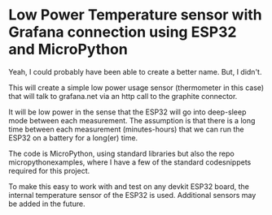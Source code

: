 # Low Power Temperature sensor with Grafana connection using ESP32 and MicroPython

Yeah, I could probably have been able to create a better name. But, I didn't.

This will create a simple low power usage sensor (thermometer in this case) that will talk to grafana.net via an 
http call to the graphite connector.

It will be low power in the sense that the ESP32 will go into deep-sleep mode between each measurement. The
assumption is that there is a long time between each measurement (minutes-hours) that we can run the ESP32 on
a battery for a long(er) time.

The code is MicroPython, using standard libraries but also the repo micropythonexamples, where I have a few of the 
standard codesnippets required for this project.

To make this easy to work with and test on any devkit ESP32 board, the internal temperature sensor of the ESP32 is used.
Additional sensors may be added in the future.
